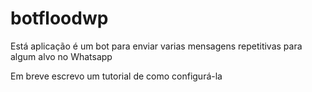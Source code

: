 # botfloodwp

Está aplicação é um bot para enviar varias mensagens repetitivas para algum alvo no Whatsapp

Em breve escrevo um tutorial de como configurá-la
